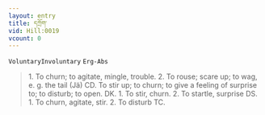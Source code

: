 ```yaml
---
layout: entry
title: དཀྲོག་
vid: Hill:0019
vcount: 0
---
```

`VoluntaryInvoluntary` `Erg-Abs`
> 1\.
 To churn; to agitate, mingle, trouble\.
 2\.
 To rouse; scare up; to wag, e\.
g\.
 the tail (Jä) CD\.
 To stir up; to churn; to give a feeling of surprise to; to disturb; to open\.
 DK\.
1\.
 To stir, churn\.
 2\.
 To startle, surprise DS\.
 1\.
 To churn, agitate, stir\.
 2\.
 To disturb TC\.


